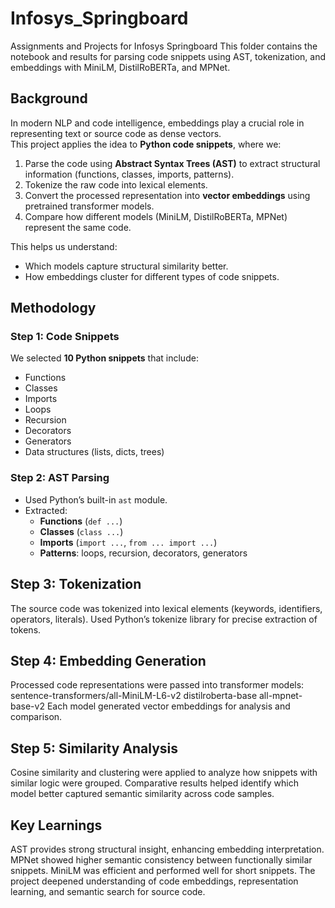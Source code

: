 # Infosys_Springboard
Assignments and Projects for Infosys Springboard
This folder contains the notebook and results for parsing code snippets using AST, tokenization, and embeddings with MiniLM, DistilRoBERTa, and MPNet.
## Background
In modern NLP and code intelligence, embeddings play a crucial role in representing text or source code as dense vectors.  
This project applies the idea to **Python code snippets**, where we:
1. Parse the code using **Abstract Syntax Trees (AST)** to extract structural information (functions, classes, imports, patterns).
2. Tokenize the raw code into lexical elements.
3. Convert the processed representation into **vector embeddings** using pretrained transformer models.
4. Compare how different models (MiniLM, DistilRoBERTa, MPNet) represent the same code.

This helps us understand:
- Which models capture structural similarity better.
- How embeddings cluster for different types of code snippets.
## Methodology

### Step 1: Code Snippets
We selected **10 Python snippets** that include:
- Functions
- Classes
- Imports
- Loops
- Recursion
- Decorators
- Generators
- Data structures (lists, dicts, trees)

### Step 2: AST Parsing
- Used Python’s built-in `ast` module.  
- Extracted:
  - **Functions** (`def ...`)
  - **Classes** (`class ...`)
  - **Imports** (`import ...`, `from ... import ...`)
  - **Patterns**: loops, recursion, decorators, generators  

## Step 3: Tokenization
The source code was tokenized into lexical elements (keywords, identifiers, operators, literals).
Used Python’s tokenize library for precise extraction of tokens.

## Step 4: Embedding Generation
Processed code representations were passed into transformer models:
sentence-transformers/all-MiniLM-L6-v2
distilroberta-base
all-mpnet-base-v2
Each model generated vector embeddings for analysis and comparison.

## Step 5: Similarity Analysis
Cosine similarity and clustering were applied to analyze how snippets with similar logic were grouped.
Comparative results helped identify which model better captured semantic similarity across code samples.

## Key Learnings
AST provides strong structural insight, enhancing embedding interpretation.
MPNet showed higher semantic consistency between functionally similar snippets.
MiniLM was efficient and performed well for short snippets.
The project deepened understanding of code embeddings, representation learning, and semantic search for source code.
